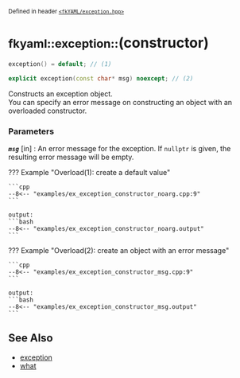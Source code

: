 <small>Defined in header [`<fkYAML/exception.hpp>`](https://github.com/fktn-k/fkYAML/blob/develop/include/fkYAML/exception.hpp)</small>

# <small>fkyaml::exception::</small>(constructor)

```cpp
exception() = default; // (1)

explicit exception(const char* msg) noexcept; // (2)
```

Constructs an exception object.   
You can specify an error message on constructing an object with an overloaded constructor.  

### **Parameters**

***`msg`*** [in]
:   An error message for the exception. If `nullptr` is given, the resulting error message will be empty.

??? Example "Overload(1): create a default value"

    ```cpp
    --8<-- "examples/ex_exception_constructor_noarg.cpp:9"
    ```

    output:
    ```bash
    --8<-- "examples/ex_exception_constructor_noarg.output"
    ```

??? Example "Overload(2): create an object with an error message"

    ```cpp
    --8<-- "examples/ex_exception_constructor_msg.cpp:9"
    ```

    output:
    ```bash
    --8<-- "examples/ex_exception_constructor_msg.output"
    ```

## **See Also**

* [exception](index.md)
* [what](what.md)
